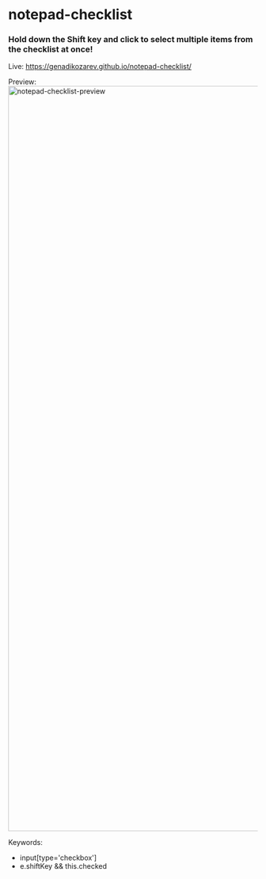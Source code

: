 # notepad-checklist

### Hold down the Shift key and click to select multiple items from the checklist at once!

Live: https://genadikozarev.github.io/notepad-checklist/

Preview:
<img width="1503" alt="notepad-checklist-preview" src="https://github.com/user-attachments/assets/2c885fba-a270-4561-8ae4-4323359eebba">

Keywords:
- input[type='checkbox']
- e.shiftKey && this.checked
